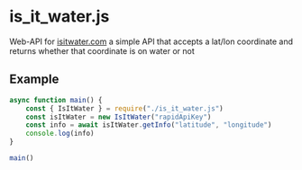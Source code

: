 # is_it_water.js
Web-API for [isitwater.com](https://isitwater.com/) a simple API that accepts a lat/lon coordinate and returns whether that coordinate is on water or not

## Example
```JavaScript
async function main() {
	const { IsItWater } = require("./is_it_water.js")
	const isItWater = new IsItWater("rapidApiKey")
	const info = await isItWater.getInfo("latitude", "longitude")
	console.log(info)
}

main()
```
